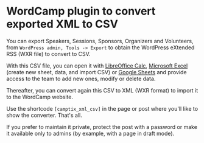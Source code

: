 # WordCamp plugin to convert exported XML to CSV

You can export Speakers, Sessions, Sponsors, Organizers and Volunteers, from `WordPress admin, Tools -> Export` to obtain the WordPress eXtended RSS (WXR file) to convert to CSV.

With this CSV file, you can open it with [LibreOffice Calc](https://www.libreoffice.org/download/download-libreoffice/), [Microsoft Excel](https://www.microsoft.com/en-gb/microsoft-365/excel) (create new sheet, data, and import CSV) or [Google Sheets](https://docs.google.com/spreadsheets/) and provide access to the team to add new ones, modify or delete data.

Thereafter, you can convert again this CSV to XML (WXR format) to import it to the WordCamp website.

Use the shortcode `[camptix_xml_csv]` in the page or post where you'll like to show the converter. That's all.

If you prefer to maintain it private, protect the post with a password or make it available only to admins (by example, with a page in draft mode).
